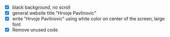 - [x] black background, no scroll
- [x] general website title "Hrvoje Pavlinovic"
- [x] write "Hrvoje Pavlinovic" using white color on center of the screen, large font
- [x] Remove unused code
